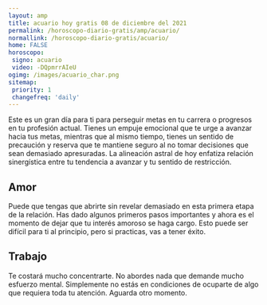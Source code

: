 ```yaml
---
layout: amp
title: acuario hoy gratis 08 de diciembre del 2021 
permalink: /horoscopo-diario-gratis/amp/acuario/
normallink: /horoscopo-diario-gratis/acuario/
home: FALSE
horoscopo:
 signo: acuario
 video: -DQpmrrAIeU
ogimg: /images/acuario_char.png
sitemap:
 priority: 1
 changefreq: 'daily'
---
```



Este es un gran día para ti para perseguir metas en tu carrera o progresos en tu profesión actual. Tienes un empuje emocional que te urge a avanzar hacia tus metas, mientras que al mismo tiempo, tienes un sentido de precaución y reserva que te mantiene seguro al no tomar decisiones que sean demasiado apresuradas. La alineación astral de hoy enfatiza relación sinergística entre tu tendencia a avanzar y tu sentido de restricción.

## Amor

Puede que tengas que abrirte sin revelar demasiado en esta primera etapa de la relación. Has dado algunos primeros pasos importantes y ahora es el momento de dejar que tu interés amoroso se haga cargo. Esto puede ser difícil para ti al principio, pero si practicas, vas a tener éxito.

## Trabajo

Te costará mucho concentrarte. No abordes nada que demande mucho esfuerzo mental. Simplemente no estás en condiciones de ocuparte de algo que requiera toda tu atención. Aguarda otro momento.